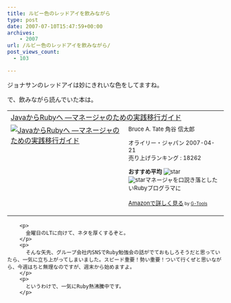 ```yaml
---
title: ルビー色のレッドアイを飲みながら
type: post
date: 2007-07-10T15:47:59+00:00
archives:
    - 2007
url: /ルビー色のレッドアイを飲みながら/
post_views_count:
  - 103

---
```

ジョナサンのレッドアイは妙にきれいな色をしてますね。

で、飲みながら読んでいた本は。 

<table cellpadding="5" border="0">
  <tr>
    <td colspan="2">
      <a href="http://www.amazon.co.jp/exec/obidos/ASIN/4873113202/konnokiyotaka-22/ref=nosim/" target="_blank">JavaからRubyへ ―マネージャのための実践移行ガイド</a>
    </td>
  </tr>
  
  <tr>
    <td valign="top">
      <a href="http://www.amazon.co.jp/exec/obidos/ASIN/4873113202/konnokiyotaka-22/ref=nosim/" target="_blank"><img alt="JavaからRubyへ ―マネージャのための実践移行ガイド" src="https://i0.wp.com/ec1.images-amazon.com/images/I/21OHJxYTUrL.jpg" border="0" data-recalc-dims="1" /></a>
    </td>
    <td valign="top">
      <font size="-1">Bruce A. Tate 角谷 信太郎 </p>
      <p>
        オライリー・ジャパン 2007-04-21<br />売り上げランキング : 18262
      </p>
      <p>
        <strong>おすすめ平均 </strong><img alt="star" src="https://i2.wp.com/g-images.amazon.com/images/G/01/detail/stars-4-0.gif" data-recalc-dims="1" /><br /><img alt="star" src="https://i2.wp.com/g-images.amazon.com/images/G/01/detail/stars-4-0.gif" data-recalc-dims="1" />マネージャを口説き落としたいRubyプログラマに
      </p>
      <p>
        <a href="http://www.amazon.co.jp/exec/obidos/ASIN/4873113202/konnokiyotaka-22/ref=nosim/" target="_blank">Amazonで詳しく見る</a></font><font size="-2"> by <a href="http://www.goodpic.com/mt/aws/index.html">G-Tools</a></font></td> </tr> </tbody> </table> 
        
        <p>
          金曜日のLTに向けて、ネタを厚くするぞと。
        </p>
        <p>
          そんな矢先、グループ会社内SNSでRuby勉強会の話がでておもしろそうだと思っていたら、一気に立ち上がってしまいました。スピード重要！勢い重要！ついて行くぜと思いながら、今週はちと無理なのですが、週末から始めますよ。
        </p>
        <p>
          というわけで、一気にRuby熱沸騰中です。
        </p>